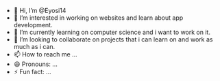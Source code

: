 - 👋 Hi, I’m @Eyosi14
- 👀 I’m interested in working on websites and learn about app development.
- 🌱 I’m currently learning on computer science and i want to work on it.
- 💞️ I’m looking to collaborate on projects that i can learn on and work as much as i can.
- 📫 How to reach me ...
- 😄 Pronouns: ...
- ⚡ Fun fact: ...

<!---
Eyosi14/Eyosi14 is a ✨ special ✨ repository because its `README.md` (this file) appears on your GitHub profile.
You can click the Preview link to take a look at your changes.
--->
